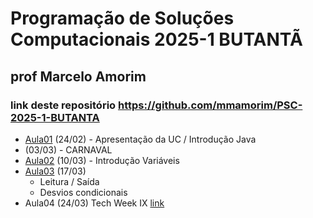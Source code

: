 # Programação de Soluções Computacionais 2025-1 BUTANTÃ

## prof Marcelo Amorim

### link deste repositório https://github.com/mmamorim/PSC-2025-1-BUTANTA

* [Aula01](./aula01/) (24/02) - Apresentação da UC / Introdução Java
* (03/03) - CARNAVAL
* [Aula02](./aula02/) (10/03) - Introdução Variáveis 
* [Aula03](./aula03/) (17/03) 
  - Leitura / Saída
  - Desvios condicionais
* Aula04 (24/03) Tech Week IX [link](https://animatechweek.com.br/)